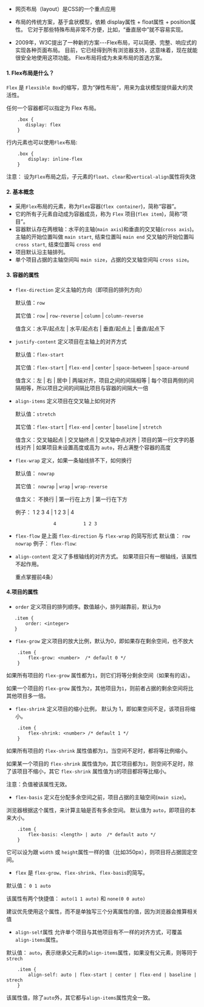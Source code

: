 * 网页布局（layout）是CSS的一个重点应用
* 布局的传统方案，基于盒状模型，依赖 display属性 + float属性 + position属性。
  它对于那些特殊布局非常不方便，比如，“垂直居中”就不容易实现。
  
* 2009年，W3C提出了一种新的方案---Flex布局，可以简便、完整、响应式的实现各种页面布局。
  目前，它已经得到所有浏览器支持，这意味着，现在就能很安全地使用这项功能。
  Flex布局将成为未来布局的首选方案。

#### 1. Flex布局是什么？
  `Flex` 是 `Flexsible Box`的缩写，意为“弹性布局”，用来为盒状模型提供最大的灵活性。

  任何一个容器都可以指定为 Flex 布局。
```
    .box {
       display: flex
    }           
```

  行内元素也可以使用`Flex`布局:

```
    .box {
        display: inline-flex
    }

```   
  注意： 设为`Flex`布局之后，子元素的`float`、`clear`和`vertical-align`属性将失效    

#### 2. 基本概念
  * 采用`Flex`布局的元素，称为`Flex`容器(`flex container`)，简称“容器”。
  * 它的所有子元素自动成为容器成员，称为 `Flex` 项目(`flex item`)，简称“项目”。
  * 容器默认存在两根轴：水平的主轴(`main axis`)和垂直的交叉轴(`cross axis`)。
    主轴的开始位置叫做 `main start`, 结束位置叫 `main end`
    交叉轴的开始位置叫 `cross start`, 结束位置叫 `cross end`
  * 项目默认沿主轴排列。
  * 单个项目占据的主轴空间叫 `main size`，占据的交叉轴空间叫 `cross size`。  

#### 3. 容器的属性
  * `flex-direction` 定义主轴的方向（即项目的排列方向）  

    默认值：`row`

    其它值：`row` | `row-reverse` | `column` | `column-reverse`

    值含义：水平/起点左 | 水平/起点右 | 垂直/起点上 | 垂直/起点下

  * `justify-content` 定义项目在主轴上的对齐方式

    默认值：`flex-start`

    其它值：`flex-start` | `flex-end` | `center` | `space-between` | `space-around`  

    值含义：左 | 右 | 居中 | 两端对齐，项目之间的间隔相等 | 每个项目两侧的间隔相等，所以项目之间的间隔比项目与容器的间隔大一倍   
    
  * `align-items` 定义项目在交叉轴上如何对齐

    默认值：`stretch`

    其它值：`flex-start` | `flex-end` | `center` | `baseline` | `stretch`

    值含义：交叉轴起点 | 交叉轴终点 | 交叉轴中点对齐 | 项目的第一行文字的基线对齐 | 如果项目未设置高度或高为 `auto`，将占满整个容器的高度
    
  * `flex-wrap` 定义，如果一条轴线排不下，如何换行 

    默认值： `nowrap`

    其它值： `nowrap` | `wrap` | `wrap-reverse`

    值含义： 不换行 | 第一行在上方 | 第一行在下方

    例子：  1 2 3 4 |  1 2 3  |  4   

                      4          1 2 3

  * `flex-flow` 是上面 `flex-direction` 与 `flex-wrap` 的简写形式 
    默认值： `row` `nowrap`
    例子： `flex-flow`: <flex-direction> <flex-wrap>     

  * `align-content` 定义了多根轴线的对齐方式。
    如果项目只有一根轴线，该属性不起作用。

    重点掌握前4条）

#### 4.项目的属性

  * `order` 定义项目的排列顺序。数值越小，排列越靠前，默认为`0`

 ```
    .item {
        order: <integer>
    }

```     


  * `flex-grow` 定义项目的放大比例，默认为0，即如果存在剩余空间，也不放大

```
    .item {
        flex-grow: <number>  /* default 0 */
    }

```

  如果所有项目的 `flex-grow` 属性都为`1`，则它们将等分剩余空间（如果有的话）。

  如果一个项目的 `flex-grow` 属性为`2`，其他项目为`1`，则前者占据的剩余空间将比其他项目多一倍。

    
  * `flex-shrink` 定义项目的缩小比例， 默认为 1，即如果空间不足，该项目将缩小。

```
    .item {
        flex-shrink: <number> /* default 1 */
    }

```
  如果所有项目的 `flex-shrink` 属性值都为`1`，当空间不足时，都将等比例缩小。

  如果某一个项目的 `flex-shrink` 属性值为`0`，其它项目都为`1`，则空间不足时，除了该项目不缩小，其它 `flex-shrink` 属性值为`1`的项目都将等比缩小。

  注意：负值被该属性无效。



  * `flex-basis` 定义在分配多余空间之前，项目占据的主轴空间(`main size`)。

  浏览器根据这个属性，来计算主轴是否有多余空间。 默认值为 `auto`，即项目的本来大小。

```
    .item {
        flex-basis: <length> | auto  /* default auto */
    }

```
  它可以设为跟 `width` 或 `height`属性一样的值（比如350px），则项目将占据固定空间。



  * `flex` 是 `flex-grow`、`flex-shrink`、`flex-basis`的简写。

  默认值： `0 1 auto`    

  该属性有两个快捷值： `auto(1 1 auto)` 和 `none(0 0 auto)`

  建议优先使用这个属性，而不是单独写三个分离属性的值，因为浏览器会推算相关值


      
  * `align-self`属性  允许单个项目与其他项目有不一样的对齐方式，可覆盖`align-items`属性。

  默认值： `auto`，表示继承父元素的`align-items`属性，如果没有父元素，则等同于`strech`

```
    .item {
        align-self: auto | flex-start | center | flex-end | baseline | strech
    }

```
  该属性值，除了`auto`外，其它都与`align-items`属性完全一致。 
      

 


